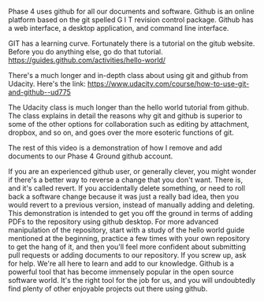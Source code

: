Phase 4 uses github for all our documents and software. Github is an online platform based on the git spelled G I T revision control package. Github has a web interface, a desktop application, and command line interface. 

GIT has a learning curve. Fortunately there is a tutorial on the gitub website. Before you do anything else, go do that tutorial. https://guides.github.com/activities/hello-world/

There's a much longer and in-depth class about using git and github from Udacity. Here's the link: https://www.udacity.com/course/how-to-use-git-and-github--ud775

The Udacity class is much longer than the hello world tutorial from github. The class explains in detail the reasons why git and github is superior to some of the other options for collaboration such as editing by attachment, dropbox, and so on, and goes over the more esoteric functions of git. 

The rest of this video is a demonstration of how I remove and add documents to our Phase 4 Ground github account. 

If you are an experienced github user, or generally clever, you might wonder if there's a better way to reverse a change that you don't want. There is, and it's called revert. If you accidentally delete something, or need to roll back a software change because it was just a really bad idea, then you would revert to a previous version, instead of manually adding and deleting. This demonstration is intended to get you off the ground in terms of adding PDFs to the repository using github desktop. For more advanced manipulation of the repository, start with a study of the hello world guide mentioned at the beginning, practice a few times with your own repository to get the hang of it, and then you'll feel more confident about submitting pull requests or adding documents to our repository. If you screw up, ask for help. We're all here to learn and add to our knowledge. Github is a powerful tool that has become immensely popular in the open source software world. It's the right tool for the job for us, and you will undoubtedly find plenty of other enjoyable projects out there using github.